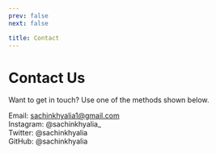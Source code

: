 ```yaml
---
prev: false
next: false

title: Contact
---
```


# Contact Us

Want to get in touch? Use one of the methods shown below.

Email: sachinkhyalia1@gmail.com <br>
Instagram: @sachinkhyalia\_ <br>
Twitter: @sachinkhyalia <br>
GitHub: @sachinkhyalia <br>
